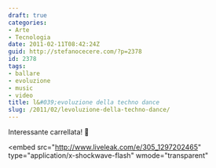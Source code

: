 ```yaml
---
draft: true
categories:
- Arte
- Tecnologia
date: 2011-02-11T08:42:24Z
guid: http://stefanocecere.com/?p=2378
id: 2378
tags:
- ballare
- evoluzione
- music
- video
title: l&#039;evoluzione della techno dance
slug: /2011/02/levoluzione-della-techno-dance/
---
```


Interessante carrellata! 🙂

<embed src="http://www.liveleak.com/e/305_1297202465" type="application/x-shockwave-flash" wmode="transparent"